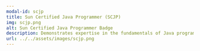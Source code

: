 ```yaml
---
modal-id: scjp
title: Sun Certified Java Programmer (SCJP)
img: scjp.png
alt: Sun Certified Java Programmer Badge
description: Demonstrates expertise in the fundamentals of Java programming.
url: ../../assets/images/scjp.png
---
```

